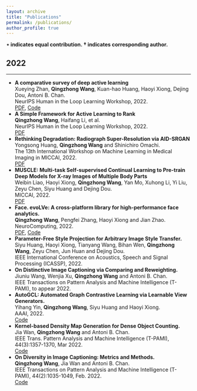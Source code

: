 ```yaml
---
layout: archive
title: "Publications"
permalink: /publications/
author_profile: true
---
```


**$\star$ indicates equal contribution. $\dagger$ indicates corresponding author.**

## 2022
-----
* **A comparative survey of deep active learning** \
  Xueying Zhan, **Qingzhong Wang**, Kuan-hao Huang, Haoyi Xiong, Dejing Dou, Antoni B. Chan. \
  NeurIPS Human in the Loop Learning Workshop, 2022. \
  [PDF](https://arxiv.org/pdf/2203.13450.pdf), [Code](https://github.com/SineZHAN/deepALplus)
* **A Simple Framework for Active Learning to Rank** \
  **Qingzhong Wang**, Haifang Li, et al. \
  NeurIPS Human in the Loop Learning Workshop, 2022. \
  [PDF](https://arxiv.org/pdf/2205.10137.pdf)
* **Rethinking Degradation: Radiograph Super-Resolution via AID-SRGAN** \
  Yongsong Huang, **Qingzhong Wang** and Shinichiro Omachi. \
  The 13th International Workshop on Machine Learning in Medical Imaging in MICCAI, 2022. \
  [PDF](https://arxiv.org/pdf/2208.03008.pdf)
* **MUSCLE: Multi-task Self-supervised Continual Learning to Pre-train Deep Models for X-ray Images of Multiple Body Parts** \
  Weibin Liao, Haoyi Xiong, **Qingzhong Wang**, Yan Mo, Xuhong Li, Yi Liu, Zeyu Chen, Siyu Huang and Dejing Dou. \
  MICCAI, 2022. \
  [PDF](https://link.springer.com/chapter/10.1007/978-3-031-16452-1_15)
* **Face. evoLVe: A cross-platform library for high-performance face analytics.** \
  **Qingzhong Wang**, Pengfei Zhang, Haoyi Xiong and Jian Zhao.\
  NeuroComputing, 2022. \
  [PDF](https://arxiv.org/abs/2107.08621), [Code](https://github.com/ZhaoJ9014/face.evoLVe)
* **Parameter-Free Style Projection for Arbitrary Image Style Transfer.** \
 Siyu Huang, Haoyi Xiong, Tianyang Wang, Bihan Wen, **Qingzhong Wang**, Zeyu Chen, Jun Huan and Dejing Dou. \
 IEEE International Conference on Acoustics, Speech and Signal Processing (ICASSP), 2022. 
* **On Distinctive Image Captioning via Comparing and Reweighting.** \
 Jiuniu Wang, Wenjia Xu, **Qingzhong Wang** and Antoni B. Chan. \
 IEEE Transactions on Pattern Analysis and Machine Intelligence (T-PAMI), to appear 2022.
* **AutoGCL: Automated Graph Contrastive Learning via Learnable View Generators.** \
 Yihang Yin, **Qingzhong Wang**, Siyu Huang and Haoyi Xiong. \
 AAAI, 2022. \
 [Code](https://github.com/Somedaywilldo/AutoGCL)
* **Kernel-based Density Map Generation for Dense Object Counting.** \
 Jia Wan, **Qingzhong Wang** and Antoni B. Chan. \
 IEEE Trans. Pattern Analysis and Machine Intelligence (T-PAMI), 44(3):1357-1370, Mar 2022.\
 [Code](https://github.com/jia-wan/KDMG_Counting)
* **On Diversity in Image Captioning: Metrics and Methods.** \
 **Qingzhong Wang**, Jia Wan and Antoni B. Chan. \
 IEEE Transactions on Pattern Analysis and Machine Intelligence (T-PAMI), 44(2):1035-1049, Feb. 2022. \
 [Code](https://github.com/qingzwang/DiverseImageCaptioning)




